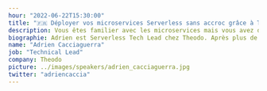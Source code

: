 ```yaml
---
hour: "2022-06-22T15:30:00"
title: "🇫🇷 Déployer vos microservices Serverless sans accroc grâce à TypeScript"
description: Vous êtes familier avec les microservices mais vous avez du mal à gérer les breaking changes ou les temps de déploiement ? Ou vous êtes réticent à adopter cette approche ? Dans cette présentation, vous apprendrez à combiner la puissance de Typescript et de JSON-Schema pour construire et déployer des microservices Serverless robustes et résilients.
biographie: Adrien est Serverless Tech Lead chez Theodo. Après plus de deux ans de projets serverless, il s'est découvert une passion pour les sujets de developer experience dans l'écosystème serverless. Il est aussi contributeur dans la communauté open source et participe à l'amélioration du tooling serverless."
name: "Adrien Cacciaguerra"
job: "Technical Lead"
company: Theodo
picture: ../images/speakers/adrien_cacciaguerra.jpg
twitter: "adriencaccia"
---
```

